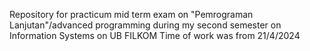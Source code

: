 Repository for practicum mid term exam on "Pemrograman Lanjutan"/advanced programming during my second semester on Information Systems on UB FILKOM 
Time of work was from 21/4/2024
